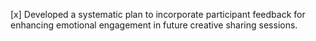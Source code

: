 [x] Developed a systematic plan to incorporate participant feedback for enhancing emotional engagement in future creative sharing sessions.